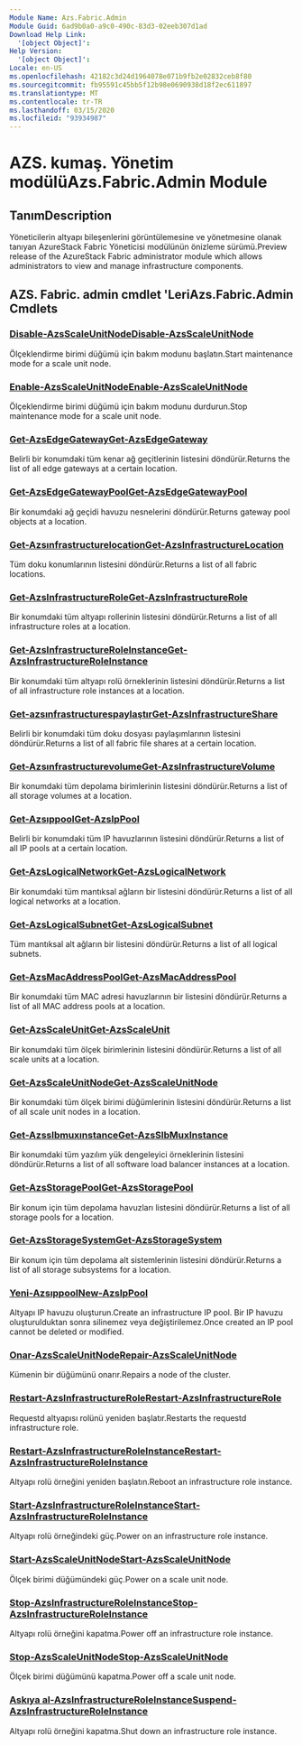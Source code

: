 ```yaml
---
Module Name: Azs.Fabric.Admin
Module Guid: 6ad9b0a0-a9c0-490c-83d3-02eeb307d1ad
Download Help Link:
  '[object Object]': 
Help Version:
  '[object Object]': 
Locale: en-US
ms.openlocfilehash: 42182c3d24d1964078e071b9fb2e02832ceb8f80
ms.sourcegitcommit: fb95591c45bb5f12b98e0690938d18f2ec611897
ms.translationtype: MT
ms.contentlocale: tr-TR
ms.lasthandoff: 03/15/2020
ms.locfileid: "93934987"
---
```

# <span data-ttu-id="b21cf-101">AZS. kumaş. Yönetim modülü</span><span class="sxs-lookup"><span data-stu-id="b21cf-101">Azs.Fabric.Admin Module</span></span>
## <span data-ttu-id="b21cf-102">Tanım</span><span class="sxs-lookup"><span data-stu-id="b21cf-102">Description</span></span>
<span data-ttu-id="b21cf-103">Yöneticilerin altyapı bileşenlerini görüntülemesine ve yönetmesine olanak tanıyan AzureStack Fabric Yöneticisi modülünün önizleme sürümü.</span><span class="sxs-lookup"><span data-stu-id="b21cf-103">Preview release of the AzureStack Fabric administrator module which allows administrators to view and manage infrastructure components.</span></span>  
## <span data-ttu-id="b21cf-104">AZS. Fabric. admin cmdlet 'Leri</span><span class="sxs-lookup"><span data-stu-id="b21cf-104">Azs.Fabric.Admin Cmdlets</span></span>
### [<span data-ttu-id="b21cf-105">Disable-AzsScaleUnitNode</span><span class="sxs-lookup"><span data-stu-id="b21cf-105">Disable-AzsScaleUnitNode</span></span>](Disable-AzsScaleUnitNode.md)
<span data-ttu-id="b21cf-106">Ölçeklendirme birimi düğümü için bakım modunu başlatın.</span><span class="sxs-lookup"><span data-stu-id="b21cf-106">Start maintenance mode for a scale unit node.</span></span>

### [<span data-ttu-id="b21cf-107">Enable-AzsScaleUnitNode</span><span class="sxs-lookup"><span data-stu-id="b21cf-107">Enable-AzsScaleUnitNode</span></span>](Enable-AzsScaleUnitNode.md)
<span data-ttu-id="b21cf-108">Ölçeklendirme birimi düğümü için bakım modunu durdurun.</span><span class="sxs-lookup"><span data-stu-id="b21cf-108">Stop maintenance mode for a scale unit node.</span></span>

### [<span data-ttu-id="b21cf-109">Get-AzsEdgeGateway</span><span class="sxs-lookup"><span data-stu-id="b21cf-109">Get-AzsEdgeGateway</span></span>](Get-AzsEdgeGateway.md)
<span data-ttu-id="b21cf-110">Belirli bir konumdaki tüm kenar ağ geçitlerinin listesini döndürür.</span><span class="sxs-lookup"><span data-stu-id="b21cf-110">Returns the list of all edge gateways at a certain location.</span></span>

### [<span data-ttu-id="b21cf-111">Get-AzsEdgeGatewayPool</span><span class="sxs-lookup"><span data-stu-id="b21cf-111">Get-AzsEdgeGatewayPool</span></span>](Get-AzsEdgeGatewayPool.md)
<span data-ttu-id="b21cf-112">Bir konumdaki ağ geçidi havuzu nesnelerini döndürür.</span><span class="sxs-lookup"><span data-stu-id="b21cf-112">Returns gateway pool objects at a location.</span></span>

### [<span data-ttu-id="b21cf-113">Get-Azsınfrastructurelocation</span><span class="sxs-lookup"><span data-stu-id="b21cf-113">Get-AzsInfrastructureLocation</span></span>](Get-AzsInfrastructureLocation.md)
<span data-ttu-id="b21cf-114">Tüm doku konumlarının listesini döndürür.</span><span class="sxs-lookup"><span data-stu-id="b21cf-114">Returns a list of all fabric locations.</span></span>

### [<span data-ttu-id="b21cf-115">Get-AzsInfrastructureRole</span><span class="sxs-lookup"><span data-stu-id="b21cf-115">Get-AzsInfrastructureRole</span></span>](Get-AzsInfrastructureRole.md)
<span data-ttu-id="b21cf-116">Bir konumdaki tüm altyapı rollerinin listesini döndürür.</span><span class="sxs-lookup"><span data-stu-id="b21cf-116">Returns a list of all infrastructure roles at a location.</span></span>

### [<span data-ttu-id="b21cf-117">Get-AzsInfrastructureRoleInstance</span><span class="sxs-lookup"><span data-stu-id="b21cf-117">Get-AzsInfrastructureRoleInstance</span></span>](Get-AzsInfrastructureRoleInstance.md)
<span data-ttu-id="b21cf-118">Bir konumdaki tüm altyapı rolü örneklerinin listesini döndürür.</span><span class="sxs-lookup"><span data-stu-id="b21cf-118">Returns a list of all infrastructure role instances at a location.</span></span>

### [<span data-ttu-id="b21cf-119">Get-azsınfrastructurespaylaştır</span><span class="sxs-lookup"><span data-stu-id="b21cf-119">Get-AzsInfrastructureShare</span></span>](Get-AzsInfrastructureShare.md)
<span data-ttu-id="b21cf-120">Belirli bir konumdaki tüm doku dosyası paylaşımlarının listesini döndürür.</span><span class="sxs-lookup"><span data-stu-id="b21cf-120">Returns a list of all fabric file shares at a certain location.</span></span>

### [<span data-ttu-id="b21cf-121">Get-Azsınfrastructurevolume</span><span class="sxs-lookup"><span data-stu-id="b21cf-121">Get-AzsInfrastructureVolume</span></span>](Get-AzsInfrastructureVolume.md)
<span data-ttu-id="b21cf-122">Bir konumdaki tüm depolama birimlerinin listesini döndürür.</span><span class="sxs-lookup"><span data-stu-id="b21cf-122">Returns a list of all storage volumes at a location.</span></span>

### [<span data-ttu-id="b21cf-123">Get-Azsıppool</span><span class="sxs-lookup"><span data-stu-id="b21cf-123">Get-AzsIpPool</span></span>](Get-AzsIpPool.md)
<span data-ttu-id="b21cf-124">Belirli bir konumdaki tüm IP havuzlarının listesini döndürür.</span><span class="sxs-lookup"><span data-stu-id="b21cf-124">Returns a list of all IP pools at a certain location.</span></span>

### [<span data-ttu-id="b21cf-125">Get-AzsLogicalNetwork</span><span class="sxs-lookup"><span data-stu-id="b21cf-125">Get-AzsLogicalNetwork</span></span>](Get-AzsLogicalNetwork.md)
<span data-ttu-id="b21cf-126">Bir konumdaki tüm mantıksal ağların bir listesini döndürür.</span><span class="sxs-lookup"><span data-stu-id="b21cf-126">Returns a list of all logical networks at a location.</span></span>

### [<span data-ttu-id="b21cf-127">Get-AzsLogicalSubnet</span><span class="sxs-lookup"><span data-stu-id="b21cf-127">Get-AzsLogicalSubnet</span></span>](Get-AzsLogicalSubnet.md)
<span data-ttu-id="b21cf-128">Tüm mantıksal alt ağların bir listesini döndürür.</span><span class="sxs-lookup"><span data-stu-id="b21cf-128">Returns a list of all logical subnets.</span></span>

### [<span data-ttu-id="b21cf-129">Get-AzsMacAddressPool</span><span class="sxs-lookup"><span data-stu-id="b21cf-129">Get-AzsMacAddressPool</span></span>](Get-AzsMacAddressPool.md)
<span data-ttu-id="b21cf-130">Bir konumdaki tüm MAC adresi havuzlarının bir listesini döndürür.</span><span class="sxs-lookup"><span data-stu-id="b21cf-130">Returns a list of all MAC address pools at a location.</span></span>

### [<span data-ttu-id="b21cf-131">Get-AzsScaleUnit</span><span class="sxs-lookup"><span data-stu-id="b21cf-131">Get-AzsScaleUnit</span></span>](Get-AzsScaleUnit.md)
<span data-ttu-id="b21cf-132">Bir konumdaki tüm ölçek birimlerinin listesini döndürür.</span><span class="sxs-lookup"><span data-stu-id="b21cf-132">Returns a list of all scale units at a location.</span></span>

### [<span data-ttu-id="b21cf-133">Get-AzsScaleUnitNode</span><span class="sxs-lookup"><span data-stu-id="b21cf-133">Get-AzsScaleUnitNode</span></span>](Get-AzsScaleUnitNode.md)
<span data-ttu-id="b21cf-134">Bir konumdaki tüm ölçek birimi düğümlerinin listesini döndürür.</span><span class="sxs-lookup"><span data-stu-id="b21cf-134">Returns a list of all scale unit nodes in a location.</span></span>

### [<span data-ttu-id="b21cf-135">Get-Azsslbmuxınstance</span><span class="sxs-lookup"><span data-stu-id="b21cf-135">Get-AzsSlbMuxInstance</span></span>](Get-AzsSlbMuxInstance.md)
<span data-ttu-id="b21cf-136">Bir konumdaki tüm yazılım yük dengeleyici örneklerinin listesini döndürür.</span><span class="sxs-lookup"><span data-stu-id="b21cf-136">Returns a list of all software load balancer instances at a location.</span></span>

### [<span data-ttu-id="b21cf-137">Get-AzsStoragePool</span><span class="sxs-lookup"><span data-stu-id="b21cf-137">Get-AzsStoragePool</span></span>](Get-AzsStoragePool.md)
<span data-ttu-id="b21cf-138">Bir konum için tüm depolama havuzları listesini döndürür.</span><span class="sxs-lookup"><span data-stu-id="b21cf-138">Returns a list of all storage pools for a location.</span></span>

### [<span data-ttu-id="b21cf-139">Get-AzsStorageSystem</span><span class="sxs-lookup"><span data-stu-id="b21cf-139">Get-AzsStorageSystem</span></span>](Get-AzsStorageSystem.md)
<span data-ttu-id="b21cf-140">Bir konum için tüm depolama alt sistemlerinin listesini döndürür.</span><span class="sxs-lookup"><span data-stu-id="b21cf-140">Returns a list of all storage subsystems for a location.</span></span>

### [<span data-ttu-id="b21cf-141">Yeni-Azsıppool</span><span class="sxs-lookup"><span data-stu-id="b21cf-141">New-AzsIpPool</span></span>](New-AzsIpPool.md)
<span data-ttu-id="b21cf-142">Altyapı IP havuzu oluşturun.</span><span class="sxs-lookup"><span data-stu-id="b21cf-142">Create an infrastructure IP pool.</span></span> <span data-ttu-id="b21cf-143">Bir IP havuzu oluşturulduktan sonra silinemez veya değiştirilemez.</span><span class="sxs-lookup"><span data-stu-id="b21cf-143">Once created an IP pool cannot be deleted or modified.</span></span>

### [<span data-ttu-id="b21cf-144">Onar-AzsScaleUnitNode</span><span class="sxs-lookup"><span data-stu-id="b21cf-144">Repair-AzsScaleUnitNode</span></span>](Repair-AzsScaleUnitNode.md)
<span data-ttu-id="b21cf-145">Kümenin bir düğümünü onarır.</span><span class="sxs-lookup"><span data-stu-id="b21cf-145">Repairs a node of the cluster.</span></span>

### [<span data-ttu-id="b21cf-146">Restart-AzsInfrastructureRole</span><span class="sxs-lookup"><span data-stu-id="b21cf-146">Restart-AzsInfrastructureRole</span></span>](Restart-AzsInfrastructureRole.md)
<span data-ttu-id="b21cf-147">Requestd altyapısı rolünü yeniden başlatır.</span><span class="sxs-lookup"><span data-stu-id="b21cf-147">Restarts the requestd infrastructure role.</span></span>

### [<span data-ttu-id="b21cf-148">Restart-AzsInfrastructureRoleInstance</span><span class="sxs-lookup"><span data-stu-id="b21cf-148">Restart-AzsInfrastructureRoleInstance</span></span>](Restart-AzsInfrastructureRoleInstance.md)
<span data-ttu-id="b21cf-149">Altyapı rolü örneğini yeniden başlatın.</span><span class="sxs-lookup"><span data-stu-id="b21cf-149">Reboot an infrastructure role instance.</span></span>

### [<span data-ttu-id="b21cf-150">Start-AzsInfrastructureRoleInstance</span><span class="sxs-lookup"><span data-stu-id="b21cf-150">Start-AzsInfrastructureRoleInstance</span></span>](Start-AzsInfrastructureRoleInstance.md)
<span data-ttu-id="b21cf-151">Altyapı rolü örneğindeki güç.</span><span class="sxs-lookup"><span data-stu-id="b21cf-151">Power on an infrastructure role instance.</span></span>

### [<span data-ttu-id="b21cf-152">Start-AzsScaleUnitNode</span><span class="sxs-lookup"><span data-stu-id="b21cf-152">Start-AzsScaleUnitNode</span></span>](Start-AzsScaleUnitNode.md)
<span data-ttu-id="b21cf-153">Ölçek birimi düğümündeki güç.</span><span class="sxs-lookup"><span data-stu-id="b21cf-153">Power on a scale unit node.</span></span>

### [<span data-ttu-id="b21cf-154">Stop-AzsInfrastructureRoleInstance</span><span class="sxs-lookup"><span data-stu-id="b21cf-154">Stop-AzsInfrastructureRoleInstance</span></span>](Stop-AzsInfrastructureRoleInstance.md)
<span data-ttu-id="b21cf-155">Altyapı rolü örneğini kapatma.</span><span class="sxs-lookup"><span data-stu-id="b21cf-155">Power off an infrastructure role instance.</span></span>

### [<span data-ttu-id="b21cf-156">Stop-AzsScaleUnitNode</span><span class="sxs-lookup"><span data-stu-id="b21cf-156">Stop-AzsScaleUnitNode</span></span>](Stop-AzsScaleUnitNode.md)
<span data-ttu-id="b21cf-157">Ölçek birimi düğümünü kapatma.</span><span class="sxs-lookup"><span data-stu-id="b21cf-157">Power off a scale unit node.</span></span>

### [<span data-ttu-id="b21cf-158">Askıya al-AzsInfrastructureRoleInstance</span><span class="sxs-lookup"><span data-stu-id="b21cf-158">Suspend-AzsInfrastructureRoleInstance</span></span>](Suspend-AzsInfrastructureRoleInstance.md)
<span data-ttu-id="b21cf-159">Altyapı rolü örneğini kapatma.</span><span class="sxs-lookup"><span data-stu-id="b21cf-159">Shut down an infrastructure role instance.</span></span>

